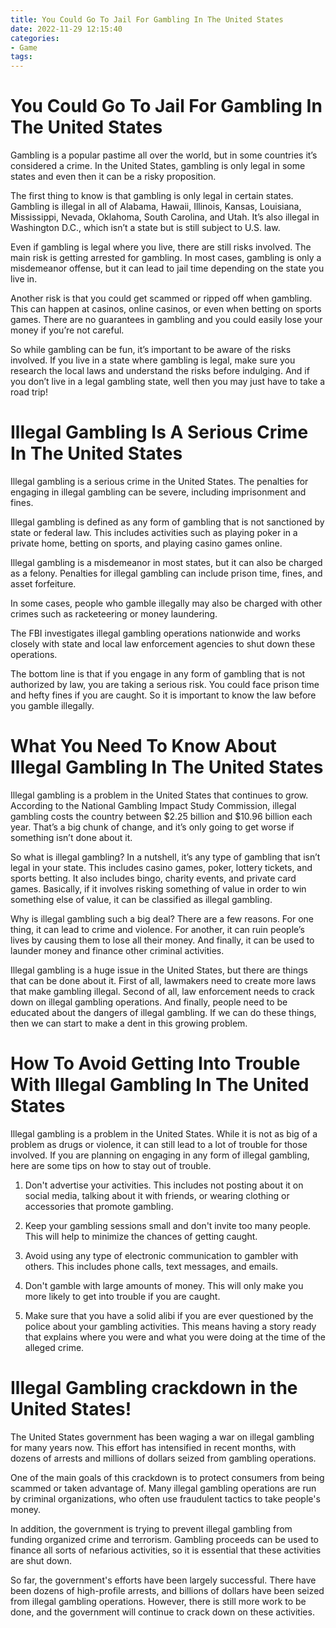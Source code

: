 ```yaml
---
title: You Could Go To Jail For Gambling In The United States
date: 2022-11-29 12:15:40
categories:
- Game
tags:
---
```



#  You Could Go To Jail For Gambling In The United States

Gambling is a popular pastime all over the world, but in some countries it’s considered a crime. In the United States, gambling is only legal in some states and even then it can be a risky proposition.

The first thing to know is that gambling is only legal in certain states. Gambling is illegal in all of Alabama, Hawaii, Illinois, Kansas, Louisiana, Mississippi, Nevada, Oklahoma, South Carolina, and Utah. It’s also illegal in Washington D.C., which isn’t a state but is still subject to U.S. law.

Even if gambling is legal where you live, there are still risks involved. The main risk is getting arrested for gambling. In most cases, gambling is only a misdemeanor offense, but it can lead to jail time depending on the state you live in.

Another risk is that you could get scammed or ripped off when gambling. This can happen at casinos, online casinos, or even when betting on sports games. There are no guarantees in gambling and you could easily lose your money if you’re not careful.

So while gambling can be fun, it’s important to be aware of the risks involved. If you live in a state where gambling is legal, make sure you research the local laws and understand the risks before indulging. And if you don’t live in a legal gambling state, well then you may just have to take a road trip!

#  Illegal Gambling Is A Serious Crime In The United States

Illegal gambling is a serious crime in the United States. The penalties for engaging in illegal gambling can be severe, including imprisonment and fines.

Illegal gambling is defined as any form of gambling that is not sanctioned by state or federal law. This includes activities such as playing poker in a private home, betting on sports, and playing casino games online.

Illegal gambling is a misdemeanor in most states, but it can also be charged as a felony. Penalties for illegal gambling can include prison time, fines, and asset forfeiture.

In some cases, people who gamble illegally may also be charged with other crimes such as racketeering or money laundering.

The FBI investigates illegal gambling operations nationwide and works closely with state and local law enforcement agencies to shut down these operations.

The bottom line is that if you engage in any form of gambling that is not authorized by law, you are taking a serious risk. You could face prison time and hefty fines if you are caught. So it is important to know the law before you gamble illegally.

#  What You Need To Know About Illegal Gambling In The United States

Illegal gambling is a problem in the United States that continues to grow. According to the National Gambling Impact Study Commission, illegal gambling costs the country between $2.25 billion and $10.96 billion each year. That’s a big chunk of change, and it’s only going to get worse if something isn’t done about it.

So what is illegal gambling? In a nutshell, it’s any type of gambling that isn’t legal in your state. This includes casino games, poker, lottery tickets, and sports betting. It also includes bingo, charity events, and private card games. Basically, if it involves risking something of value in order to win something else of value, it can be classified as illegal gambling.

Why is illegal gambling such a big deal? There are a few reasons. For one thing, it can lead to crime and violence. For another, it can ruin people’s lives by causing them to lose all their money. And finally, it can be used to launder money and finance other criminal activities.

Illegal gambling is a huge issue in the United States, but there are things that can be done about it. First of all, lawmakers need to create more laws that make gambling illegal. Second of all, law enforcement needs to crack down on illegal gambling operations. And finally, people need to be educated about the dangers of illegal gambling. If we can do these things, then we can start to make a dent in this growing problem.

#  How To Avoid Getting Into Trouble With Illegal Gambling In The United States

Illegal gambling is a problem in the United States. While it is not as big of a problem as drugs or violence, it can still lead to a lot of trouble for those involved. If you are planning on engaging in any form of illegal gambling, here are some tips on how to stay out of trouble.

1. Don't advertise your activities. This includes not posting about it on social media, talking about it with friends, or wearing clothing or accessories that promote gambling.

2. Keep your gambling sessions small and don't invite too many people. This will help to minimize the chances of getting caught.

3. Avoid using any type of electronic communication to gambler with others. This includes phone calls, text messages, and emails.

4. Don't gamble with large amounts of money. This will only make you more likely to get into trouble if you are caught.

5. Make sure that you have a solid alibi if you are ever questioned by the police about your gambling activities. This means having a story ready that explains where you were and what you were doing at the time of the alleged crime.

#  Illegal Gambling crackdown in the United States!

The United States government has been waging a war on illegal gambling for many years now. This effort has intensified in recent months, with dozens of arrests and millions of dollars seized from gambling operations.

One of the main goals of this crackdown is to protect consumers from being scammed or taken advantage of. Many illegal gambling operations are run by criminal organizations, who often use fraudulent tactics to take people's money.

In addition, the government is trying to prevent illegal gambling from funding organized crime and terrorism. Gambling proceeds can be used to finance all sorts of nefarious activities, so it is essential that these activities are shut down.

So far, the government's efforts have been largely successful. There have been dozens of high-profile arrests, and billions of dollars have been seized from illegal gambling operations. However, there is still more work to be done, and the government will continue to crack down on these activities.